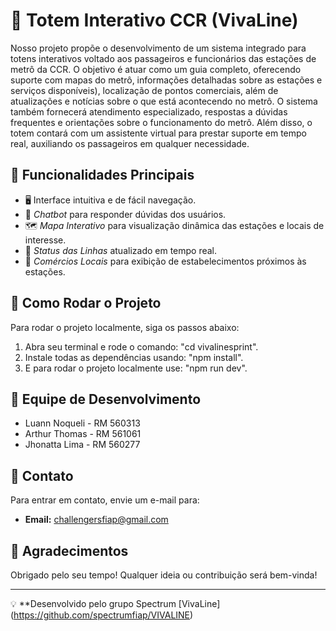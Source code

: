 # 🚄 Totem Interativo CCR (VivaLine)

Nosso projeto propõe o desenvolvimento de um sistema integrado para totens interativos voltado aos passageiros e funcionários das estações de metrô da CCR.
O objetivo é atuar como um guia completo, oferecendo suporte com mapas do metrô, informações detalhadas sobre as estações e serviços disponíveis), localização de pontos comerciais, além de atualizações e notícias sobre o que está acontecendo no metrô.
O sistema também fornecerá atendimento especializado, respostas a dúvidas frequentes e orientações sobre o funcionamento do metrô.
Além disso, o totem contará com um assistente virtual para prestar suporte em tempo real, auxiliando os passageiros em qualquer necessidade.

## 🌟 Funcionalidades Principais

- 🖥 Interface intuitiva e de fácil navegação.
- 🤖 *Chatbot* para responder dúvidas dos usuários.
- 🗺️ *Mapa Interativo* para visualização dinâmica das estações e locais de interesse.
- 🚆 *Status das Linhas* atualizado em tempo real.
- 🏪 *Comércios Locais* para exibição de estabelecimentos próximos às estações.

## 🚀 Como Rodar o Projeto

Para rodar o projeto localmente, siga os passos abaixo:

1. Abra seu terminal e rode o comando: "cd vivalinesprint".
2. Instale todas as dependências usando: "npm install".
3. E para rodar o projeto localmente use: "npm run dev".
   

## 👥 Equipe de Desenvolvimento
- Luann Noqueli - RM 560313
- Arthur Thomas - RM 561061
- Jhonatta Lima - RM 560277

## 💬 Contato
Para entrar em contato, envie um e-mail para:
- **Email:** challengersfiap@gmail.com

## 🙌 Agradecimentos
Obrigado pelo seu tempo! Qualquer ideia ou contribuição será bem-vinda!

---

💡 **Desenvolvido pelo grupo Spectrum [VivaLine]
(https://github.com/spectrumfiap/VIVALINE)
